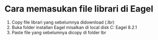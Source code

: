 # Cara memasukan file librari di Eagel
1. Copy file librari yang sebelumnya didownload (.lbr)
2. Buka folder installan Eagel misalkan di local disk C: Eagel 8.2.1
3. Paste file yang sebelumnya dicopy di folder lbr
